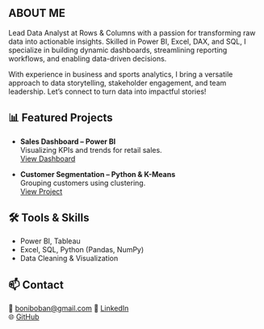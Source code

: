 <!--Section 1: Introduction-->
## ABOUT ME

Lead Data Analyst at Rows & Columns with a passion for transforming raw data into actionable insights. Skilled in Power BI, Excel, DAX, and SQL, I specialize in building dynamic dashboards, streamlining reporting workflows, and enabling data-driven decisions.

With experience in business and sports analytics, I bring a versatile approach to data storytelling, stakeholder engagement, and team leadership. Let’s connect to turn data into impactful stories!

<!--Mention Projects-->

## 📊 Featured Projects

- **Sales Dashboard – Power BI**  
  Visualizing KPIs and trends for retail sales.  
  [View Dashboard](#)

- **Customer Segmentation – Python & K-Means**  
  Grouping customers using clustering.  
  [View Project](#)

<!-- Relevent Skills-->

## 🛠 Tools & Skills

- Power BI, Tableau  
- Excel, SQL, Python (Pandas, NumPy)  
- Data Cleaning & Visualization  

<!--Contact -->

## 📫 Contact

📧 boniboban@gmail.com 
🔗 [LinkedIn](https://linkedin.com/in/boniface)  
🌐 [GitHub](https://github.com/boniface)

